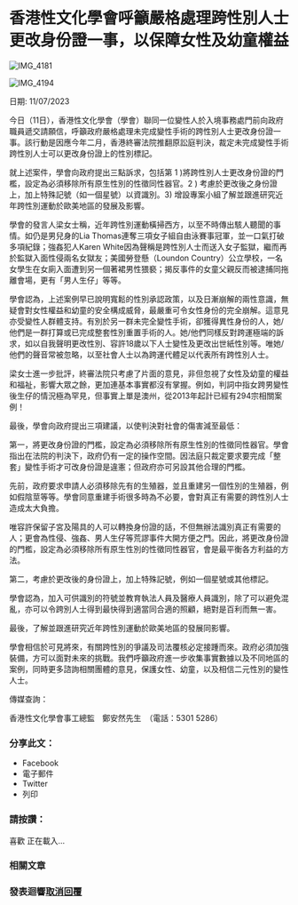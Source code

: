 # 香港性文化學會呼籲嚴格處理跨性別人士更改身份證一事，以保障女性及幼童權益

![IMG_4181](https://i0.wp.com/blog.scs.org.hk/wp-content/uploads/2023/07/IMG_4181.jpg?resize=700%2C394&ssl=1)

![IMG_4194](https://i0.wp.com/blog.scs.org.hk/wp-content/uploads/2023/07/IMG_4194.jpg?resize=700%2C394&ssl=1)

日期: 11/07/2023

今日（11日），香港性文化學會（學會）聯同一位變性人於入境事務處門前向政府職員遞交請願信，呼籲政府嚴格處理未完成變性手術的跨性別人士更改身份證一事。該行動是因應今年二月，香港終審法院推翻原訟庭判決，裁定未完成變性手術跨性別人士可以更改身份證上的性別標記。

就上述案件，學會向政府提出三點訴求，包括第 1 )將跨性別人士更改身份證的門檻，設定為必須移除所有原生性別的性徵同性器官。2 ) 考慮於更改後之身份證上，加上特殊記號（如一個星號）以資識別。3) 增設專案小組了解並跟進研究近年跨性別運動於歐美地區的發展及影響。

學會的發言人梁女士稱，近年跨性別運動橫掃西方，以至不時傳出駭人聽聞的事情。如仍是男兒身的Lia Thomas連奪三項女子組自由泳賽事冠軍，並一口氣打破多項紀錄；強姦犯人Karen White因為聲稱是跨性別人士而送入女子監獄，繼而再於監獄入面性侵兩名女獄友；美國勞登懸（Loundon Country）公立學校，一名女學生在女廁入面遭到另一個著裙男性猥褻；揭反事件的女童父親反而被逮捕同拖離會場，更有「男人生仔」等等。

學會認為，上述案例早已說明寬鬆的性別承認政策，以及日漸崩解的兩性意識，無疑會對女性權益和幼童的安全構成威脅，最嚴重可令女性身份的完全崩解。這意見亦受變性人群體支持。有別於另一群未完全變性手術，卻獲得異性身份的人，她/他們是一群打算或已完成整套性別重置手術的人。她/他們同樣反對跨運極端的訴求，如以自我聲明更改性別、容許18歲以下人士變性及更改出世紙性別等。唯她/他們的聲音常被忽略，以至社會人士以為跨運代體足以代表所有跨性別人士。

梁女士進一步批評，終審法院只考慮了片面的意見，非但忽視了女性及幼童的權益和福祉，影響大眾之餘，更加連基本事實都沒有掌握。例如，判詞中指女跨男變性後生仔的情況極為罕見，但事實上單是澳州，從2013年起計已經有294宗相關案例！

最後，學會向政府提出三項建議，以使判決對社會的傷害減至最低：

第一，將更改身份證的門檻，設定為必須移除所有原生性別的性徵同性器官。學會指出在法院的判決下，政府仍有一定的操作空間。因法庭只裁定要求要完成「整套」變性手術才可改身份證是違憲；但政府亦可另設其他合理的門檻。 

先前，政府要求申請人必須移除先有的生殖器，並且重建另一個性別的生殖器，例如假陰莖等等。學會同意重建手術很多時為不必要，會對真正有需要的跨性別人士造成太大負擔。

唯容許保留子宮及陽具的人可以轉換身份證的話，不但無辦法識別真正有需要的人；更會為性侵、強姦、男人生仔等荒謬事件大開方便之門。因此，將更改身份證的門檻，設定為必須移除所有原生性別的性徵同性器官，會是最平衡各方利益的方法。

第二，考慮於更改後的身份證上，加上特殊記號，例如一個星號或其他標記。

學會認為，加入可供識別的符號並教育執法人員及醫療人員識別，除了可以避免混亂，亦可以令跨別人士得到最快得到適當同合適的照顧，絕對是百利而無一害。

最後，了解並跟進研究近年跨性別運動於歐美地區的發展同影響。

學會相信於可見將來，有關跨性別的爭議及司法覆核必定接踵而來。政府必須加強裝備，方可以面對未來的挑戰。我們呼籲政府進一步收集事實數據以及不同地區的案例，同時更多諮詢相關團體的意見，保護女性、幼童，以及相信二元性別的變性人士。

傳媒查詢：

香港性文化學會事工總監　鄭安然先生　（電話：5301 5286）

### 分享此文：

-   Facebook
-   電子郵件
-   Twitter
-   列印

### 請按讚：

喜歡 正在載入...

### 相關文章

### 發表迴響[取消回覆](/2023/07/13/%E9%A6%99%E6%B8%AF%E6%80%A7%E6%96%87%E5%8C%96%E5%AD%B8%E6%9C%83%E5%91%BC%E7%B1%B2%E5%9A%B4%E6%A0%BC%E8%99%95%E7%90%86%E8%B7%A8%E6%80%A7%E5%88%A5%E4%BA%BA%E5%A3%AB%E6%9B%B4%E6%94%B9%E8%BA%AB%E4%BB%BD/#respond)
